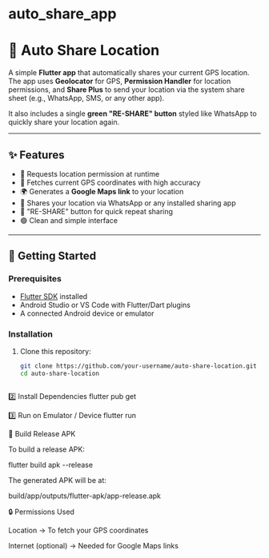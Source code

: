 # auto_share_app



# 📍 Auto Share Location

A simple **Flutter app** that automatically shares your current GPS location.  
The app uses **Geolocator** for GPS, **Permission Handler** for location permissions, and **Share Plus** to send your location via the system share sheet (e.g., WhatsApp, SMS, or any other app).  

It also includes a single **green "RE-SHARE" button** styled like WhatsApp to quickly share your location again.

---

## ✨ Features
- 🔑 Requests location permission at runtime  
- 📡 Fetches current GPS coordinates with high accuracy  
- 🌍 Generates a **Google Maps link** to your location  
- 📲 Shares your location via WhatsApp or any installed sharing app  
- 🔁 "RE-SHARE" button for quick repeat sharing  
- 🟢 Clean and simple interface  

---

## 🚀 Getting Started

### Prerequisites
- [Flutter SDK](https://docs.flutter.dev/get-started/install) installed  
- Android Studio or VS Code with Flutter/Dart plugins  
- A connected Android device or emulator  

### Installation
1. Clone this repository:
   ```bash
   git clone https://github.com/your-username/auto-share-location.git
   cd auto-share-location



2️⃣ Install Dependencies
flutter pub get

3️⃣ Run on Emulator / Device
flutter run

📱 Build Release APK

To build a release APK:

flutter build apk --release


The generated APK will be at:

build/app/outputs/flutter-apk/app-release.apk

🔒 Permissions Used

Location → To fetch your GPS coordinates

Internet (optional) → Needed for Google Maps links
